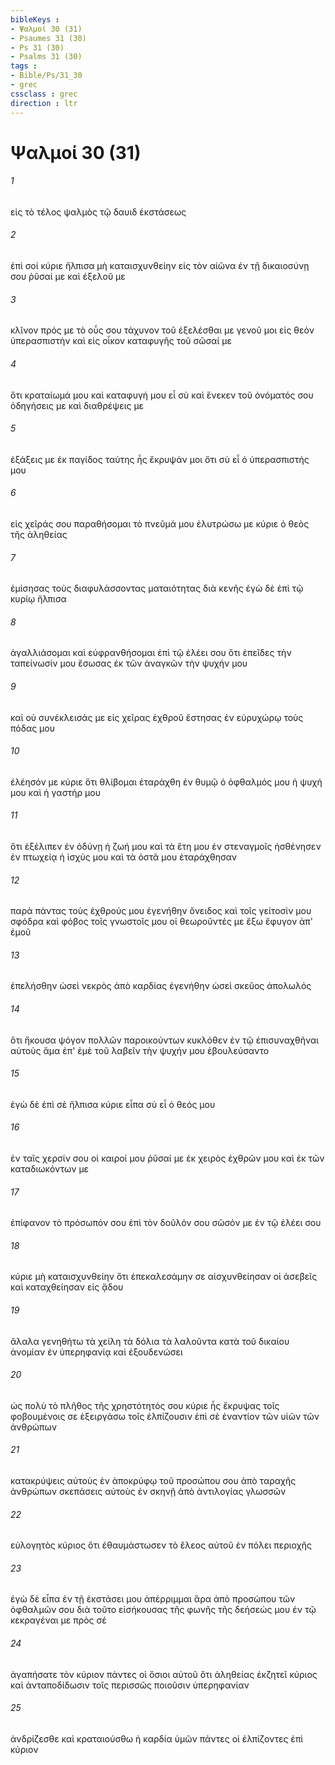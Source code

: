 ```yaml
---
bibleKeys : 
- Ψαλμοί 30 (31)
- Psaumes 31 (30)
- Ps 31 (30)
- Psalms 31 (30)
tags : 
- Bible/Ps/31_30
- grec
cssclass : grec
direction : ltr
---
```


# Ψαλμοί 30 (31)

###### 1
εἰς τὸ τέλος ψαλμὸς τῷ δαυιδ ἐκστάσεως
###### 2
ἐπὶ σοί κύριε ἤλπισα μὴ καταισχυνθείην εἰς τὸν αἰῶνα ἐν τῇ δικαιοσύνῃ σου ῥῦσαί με καὶ ἐξελοῦ με
###### 3
κλῖνον πρός με τὸ οὖς σου τάχυνον τοῦ ἐξελέσθαι με γενοῦ μοι εἰς θεὸν ὑπερασπιστὴν καὶ εἰς οἶκον καταφυγῆς τοῦ σῶσαί με
###### 4
ὅτι κραταίωμά μου καὶ καταφυγή μου εἶ σὺ καὶ ἕνεκεν τοῦ ὀνόματός σου ὁδηγήσεις με καὶ διαθρέψεις με
###### 5
ἐξάξεις με ἐκ παγίδος ταύτης ἧς ἔκρυψάν μοι ὅτι σὺ εἶ ὁ ὑπερασπιστής μου
###### 6
εἰς χεῖράς σου παραθήσομαι τὸ πνεῦμά μου ἐλυτρώσω με κύριε ὁ θεὸς τῆς ἀληθείας
###### 7
ἐμίσησας τοὺς διαφυλάσσοντας ματαιότητας διὰ κενῆς ἐγὼ δὲ ἐπὶ τῷ κυρίῳ ἤλπισα
###### 8
ἀγαλλιάσομαι καὶ εὐφρανθήσομαι ἐπὶ τῷ ἐλέει σου ὅτι ἐπεῖδες τὴν ταπείνωσίν μου ἔσωσας ἐκ τῶν ἀναγκῶν τὴν ψυχήν μου
###### 9
καὶ οὐ συνέκλεισάς με εἰς χεῖρας ἐχθροῦ ἔστησας ἐν εὐρυχώρῳ τοὺς πόδας μου
###### 10
ἐλέησόν με κύριε ὅτι θλίβομαι ἐταράχθη ἐν θυμῷ ὁ ὀφθαλμός μου ἡ ψυχή μου καὶ ἡ γαστήρ μου
###### 11
ὅτι ἐξέλιπεν ἐν ὀδύνῃ ἡ ζωή μου καὶ τὰ ἔτη μου ἐν στεναγμοῖς ἠσθένησεν ἐν πτωχείᾳ ἡ ἰσχύς μου καὶ τὰ ὀστᾶ μου ἐταράχθησαν
###### 12
παρὰ πάντας τοὺς ἐχθρούς μου ἐγενήθην ὄνειδος καὶ τοῖς γείτοσίν μου σφόδρα καὶ φόβος τοῖς γνωστοῖς μου οἱ θεωροῦντές με ἔξω ἔφυγον ἀπ' ἐμοῦ
###### 13
ἐπελήσθην ὡσεὶ νεκρὸς ἀπὸ καρδίας ἐγενήθην ὡσεὶ σκεῦος ἀπολωλός
###### 14
ὅτι ἤκουσα ψόγον πολλῶν παροικούντων κυκλόθεν ἐν τῷ ἐπισυναχθῆναι αὐτοὺς ἅμα ἐπ' ἐμὲ τοῦ λαβεῖν τὴν ψυχήν μου ἐβουλεύσαντο
###### 15
ἐγὼ δὲ ἐπὶ σὲ ἤλπισα κύριε εἶπα σὺ εἶ ὁ θεός μου
###### 16
ἐν ταῖς χερσίν σου οἱ καιροί μου ῥῦσαί με ἐκ χειρὸς ἐχθρῶν μου καὶ ἐκ τῶν καταδιωκόντων με
###### 17
ἐπίφανον τὸ πρόσωπόν σου ἐπὶ τὸν δοῦλόν σου σῶσόν με ἐν τῷ ἐλέει σου
###### 18
κύριε μὴ καταισχυνθείην ὅτι ἐπεκαλεσάμην σε αἰσχυνθείησαν οἱ ἀσεβεῖς καὶ καταχθείησαν εἰς ᾅδου
###### 19
ἄλαλα γενηθήτω τὰ χείλη τὰ δόλια τὰ λαλοῦντα κατὰ τοῦ δικαίου ἀνομίαν ἐν ὑπερηφανίᾳ καὶ ἐξουδενώσει
###### 20
ὡς πολὺ τὸ πλῆθος τῆς χρηστότητός σου κύριε ἧς ἔκρυψας τοῖς φοβουμένοις σε ἐξειργάσω τοῖς ἐλπίζουσιν ἐπὶ σὲ ἐναντίον τῶν υἱῶν τῶν ἀνθρώπων
###### 21
κατακρύψεις αὐτοὺς ἐν ἀποκρύφῳ τοῦ προσώπου σου ἀπὸ ταραχῆς ἀνθρώπων σκεπάσεις αὐτοὺς ἐν σκηνῇ ἀπὸ ἀντιλογίας γλωσσῶν
###### 22
εὐλογητὸς κύριος ὅτι ἐθαυμάστωσεν τὸ ἔλεος αὐτοῦ ἐν πόλει περιοχῆς
###### 23
ἐγὼ δὲ εἶπα ἐν τῇ ἐκστάσει μου ἀπέρριμμαι ἄρα ἀπὸ προσώπου τῶν ὀφθαλμῶν σου διὰ τοῦτο εἰσήκουσας τῆς φωνῆς τῆς δεήσεώς μου ἐν τῷ κεκραγέναι με πρὸς σέ
###### 24
ἀγαπήσατε τὸν κύριον πάντες οἱ ὅσιοι αὐτοῦ ὅτι ἀληθείας ἐκζητεῖ κύριος καὶ ἀνταποδίδωσιν τοῖς περισσῶς ποιοῦσιν ὑπερηφανίαν
###### 25
ἀνδρίζεσθε καὶ κραταιούσθω ἡ καρδία ὑμῶν πάντες οἱ ἐλπίζοντες ἐπὶ κύριον
